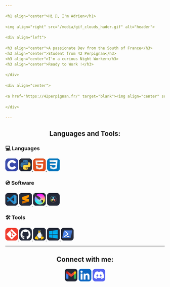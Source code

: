 ```yaml
---

<h1 align="center">Hi 👋, I'm Adrien</h1>

<img align="right" src="/media/gif_clouds_hader.gif" alt="header">

<div align="left">

<h3 align="center">A passionate Dev from the South of France</h3>
<h3 align="center">Student from 42 Perpignan</h3>
<h3 align="center">I'm a curious Night Worker</h3>
<h3 align="center">Ready to Work !</h3>

</div>

<div align="center">

<a href="https://42perpignan.fr/" target="blank"><img align="center" src="/media/42_header.png" alt="42_hader" width="90%" height="280"> </a>

</div>

---
```


<h2 align="center">Languages and Tools:</h2>

<h3 align="left">💻 Languages</h3>

<div align="left">
	<a href="https://www.cprogramming.com/" target="_blank" rel="noreferrer"> <img src="/media/icons/C language.png" alt="c" width="40" height="40"/></a>  
	<a href="https://www.python.org" target="_blank" rel="noreferrer"> <img src="/media/icons/Python language.png" alt="python" width="40" height="40"/> </a>  
	<a href="https://en.wikipedia.org/wiki/HTML" target="_blank" rel="noreferrer"> <img src="/media/icons/HTML.png" alt="HTML" width="40" height="40"/> </a>  
	<a href="https://en.wikipedia.org/wiki/CSS" target="_blank" rel="noreferrer"> <img src="/media/icons/CSS.png" alt="CSS" width="40" height="40"/> </a>  

</div>

<h3 align="left">💿 Software</h3>

<div align="left">
	<a href="https://code.visualstudio.com/" target="_blank" rel="noreferrer"> <img src="/media/icons/VS code.png" alt="vscode" width="40" height="40"/> </a>  
	<a href="https://www.sublimetext.com/" target="_blank" rel="noreferrer"> <img src="/media/icons/Sublime Text.png" alt="sublimetext" width="40" height="40"/> </a>  
	<a href="https://krita.org/en/" target="_blank" rel="noreferrer"> <img src="/media/icons/Krita.png" alt="krita" width="40" height="40"/> </a>  
	<a href="https://www.blackmagicdesign.com/fr/products/davinciresolve" target="_blank" rel="noreferrer"> <img src="/media/icons/Davinci Resolve.png" alt="davinci" width="40" height="40"/> </a> 

</div>

<h3 align="left">🛠️ Tools</h3>

<div align="left">
	<a href="https://git-scm.com/" target="_blank" rel="noreferrer"> <img src="/media/icons/Git.png" alt="git" width="40" height="40"/> </a>
	<a href="https://github.com/Demiaeuw" target="_blank" rel="noreferrer"> <img src="/media/icons/Github.png" alt="github" width="40" height="40"/> </a>  
	<a href="https://www.linux.org/" target="_blank" rel="noreferrer"> <img src="/media/icons/Linux.png" alt="linux" width="40" height="40"/> </a>  
	<a href="https://www.microsoft.com/en-us/" target="_blank" rel="noreferrer"> <img src="/media/icons/Windows.png" alt="windows" width="40" height="40"/> </a>  
	<a href="https://learn.microsoft.com/en-us/powershell/" target="_blank" rel="noreferrer"> <img src="/media/icons/Powershell.png" alt="Powershell" width="40" height="40"/> </a>  
</div>

---

<h2 align="center">Connect with me:</h3>
<p align="center">
	<a href="mailto:cabarbaye.adrien@gmail.com" target="_blank"><img align="center" src="/media/icons/Gmail.png" alt="Mail" height="40" width="40" /></a>
	<a href="https://www.linkedin.com/in/adrien-cabarbaye-964493231/" target="_blank"><img align="center" src="/media/icons/LinkedIn.png" alt="LinkedIn" height="40" width="40" /></a>
	<a href="#" onclick="copyToClipboard('Démia#demia')"><img align="center" src="/media/icons/Discord.png" alt="Discord" height="40" width="40" /></a>


</p>
